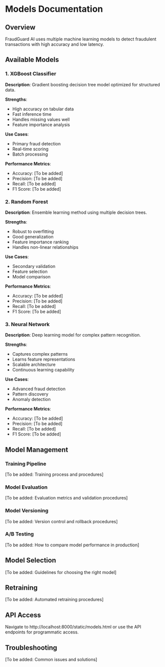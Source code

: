 ﻿# Models Documentation

## Overview

FraudGuard AI uses multiple machine learning models to detect fraudulent transactions with high accuracy and low latency.

## Available Models

### 1. XGBoost Classifier

**Description**: Gradient boosting decision tree model optimized for structured data.

**Strengths**:
- High accuracy on tabular data
- Fast inference time
- Handles missing values well
- Feature importance analysis

**Use Cases**:
- Primary fraud detection
- Real-time scoring
- Batch processing

**Performance Metrics**:
- Accuracy: [To be added]
- Precision: [To be added]
- Recall: [To be added]
- F1 Score: [To be added]

### 2. Random Forest

**Description**: Ensemble learning method using multiple decision trees.

**Strengths**:
- Robust to overfitting
- Good generalization
- Feature importance ranking
- Handles non-linear relationships

**Use Cases**:
- Secondary validation
- Feature selection
- Model comparison

**Performance Metrics**:
- Accuracy: [To be added]
- Precision: [To be added]
- Recall: [To be added]
- F1 Score: [To be added]

### 3. Neural Network

**Description**: Deep learning model for complex pattern recognition.

**Strengths**:
- Captures complex patterns
- Learns feature representations
- Scalable architecture
- Continuous learning capability

**Use Cases**:
- Advanced fraud detection
- Pattern discovery
- Anomaly detection

**Performance Metrics**:
- Accuracy: [To be added]
- Precision: [To be added]
- Recall: [To be added]
- F1 Score: [To be added]

## Model Management

### Training Pipeline

[To be added: Training process and procedures]

### Model Evaluation

[To be added: Evaluation metrics and validation procedures]

### Model Versioning

[To be added: Version control and rollback procedures]

### A/B Testing

[To be added: How to compare model performance in production]

## Model Selection

[To be added: Guidelines for choosing the right model]

## Retraining

[To be added: Automated retraining procedures]

## API Access

Navigate to http://localhost:8000/static/models.html or use the API endpoints for programmatic access.

## Troubleshooting

[To be added: Common issues and solutions]

